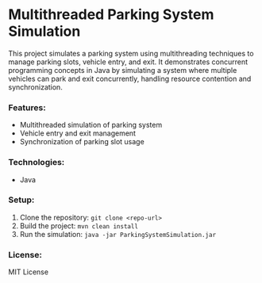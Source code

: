 # Multithreaded Parking System Simulation

This project simulates a parking system using multithreading techniques to manage parking slots, vehicle entry, and exit. It demonstrates concurrent programming concepts in Java by simulating a system where multiple vehicles can park and exit concurrently, handling resource contention and synchronization.

### Features:
- Multithreaded simulation of parking system
- Vehicle entry and exit management
- Synchronization of parking slot usage

### Technologies:
- Java

### Setup:
1. Clone the repository: `git clone <repo-url>`
2. Build the project: `mvn clean install`
3. Run the simulation: `java -jar ParkingSystemSimulation.jar`

### License:
MIT License
